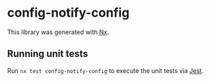 # config-notify-config

This library was generated with [Nx](https://nx.dev).

## Running unit tests

Run `nx test config-notify-config` to execute the unit tests via [Jest](https://jestjs.io).
